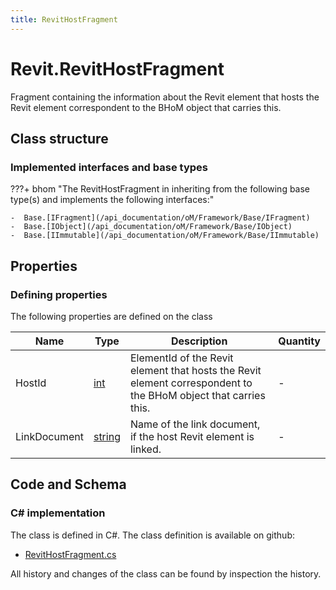 ```yaml
---
title: RevitHostFragment
---
```


# Revit.RevitHostFragment

Fragment containing the information about the Revit element that hosts the Revit element correspondent to the BHoM object that carries this.

## Class structure

### Implemented interfaces and base types

???+ bhom "The RevitHostFragment in inheriting from the following base type(s) and implements the following interfaces:"

    -  Base.[IFragment](/api_documentation/oM/Framework/Base/IFragment)
    -  Base.[IObject](/api_documentation/oM/Framework/Base/IObject)
    -  Base.[IImmutable](/api_documentation/oM/Framework/Base/IImmutable)


## Properties



### Defining properties

The following properties are defined on the class

| Name             | Type             | Description      | Quantity         |
|------------------|------------------|------------------|------------------|
| HostId | [int](https://learn.microsoft.com/en-us/dotnet/api/System.Int32?view=netstandard-2.0) | ElementId of the Revit element that hosts the Revit element correspondent to the BHoM object that carries this. | - |
| LinkDocument | [string](https://learn.microsoft.com/en-us/dotnet/api/System.String?view=netstandard-2.0) | Name of the link document, if the host Revit element is linked. | - |


## Code and Schema

### C# implementation

The class is defined in C#. The class definition is available on github:

- [RevitHostFragment.cs](https://github.com/BHoM/Revit_Toolkit/blob/develop/Revit_oM/Misc/RevitHostFragment.cs)

All history and changes of the class can be found by inspection the history.
